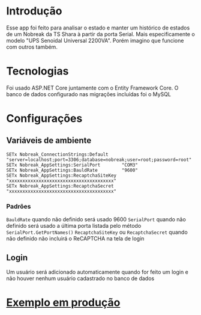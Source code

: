 # Introdução
Esse app foi feito para analisar o estado e manter um histórico de estados de um Nobreak da TS Shara à partir da porta Serial. Mais especificamente o modelo "UPS Senoidal Universal 2200VA". Porém imagino que funcione com outros também.

# Tecnologias
Foi usado ASP.NET Core juntamente com o Entity Framework Core.
O banco de dados configurado nas migrações incluídas foi o MySQL

# Configurações

## Variáveis de ambiente

```
SETx Nobreak_ConnectionStrings:Default     "server=localhost;port=3306;database=nobreak;user=root;password=root"
SETx Nobreak_AppSettings:SerialPort        "COM3"
SETx Nobreak_AppSettings:BauldRate         "9600"
SETx Nobreak_AppSettings:RecaptchaSiteKey  "xxxxxxxxxxxxxxxxxxxxxxxxxxxxxxxxxxxxxxx"
SETx Nobreak_AppSettings:RecaptchaSecret   "xxxxxxxxxxxxxxxxxxxxxxxxxxxxxxxxxxxxxxx"
```

### Padrões

`BauldRate` quando não definido será usado 9600
`SerialPort` quando não definido será usado a última porta listada pelo método `SerialPort.GetPortNames()`
`RecaptchaSiteKey` ou `RecaptchaSecret` quando não definido não incluirá o ReCAPTCHA na tela de login

## Login
Um usuário será adicionado automaticamente quando for feito um login e não houver nenhum usuário cadastrado no banco de dados

# [Exemplo em produção](https://camilla.thiagofnsc.dev)